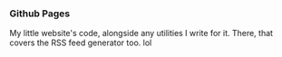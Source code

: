 ### Github Pages

My little website's code, alongside any utilities I write for it. There, that covers the RSS feed generator too. lol
